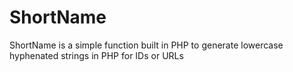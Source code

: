 # ShortName
ShortName is a simple function built in PHP to generate lowercase hyphenated strings in PHP for IDs or URLs
